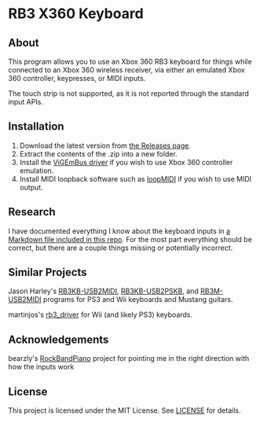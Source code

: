 # RB3 X360 Keyboard

## About

This program allows you to use an Xbox 360 RB3 keyboard for things while connected to an Xbox 360 wireless receiver, via either an emulated Xbox 360 controller, keypresses, or MIDI inputs.

The touch strip is not supported, as it is not reported through the standard input APIs.

## Installation

1. Download the latest version from [the Releases page](../../releases/latest).
2. Extract the contents of the .zip into a new folder.
3. Install the [ViGEmBus driver](https://github.com/ViGEm/ViGEmBus/releases/latest) if you wish to use Xbox 360 controller emulation.
4. Install MIDI loopback software such as [loopMIDI](https://www.tobias-erichsen.de/software/loopmidi.html) if you wish to use MIDI output.

## Research

I have documented everything I know about the keyboard inputs in [a Markdown file included in this repo](doc/Xbox%20360%20Keyboard%20Inputs.md). For the most part everything should be correct, but there are a couple things missing or potentially incorrect.

## Similar Projects

Jason Harley's [RB3KB-USB2MIDI](https://jasonharley2o.com/wiki/doku.php?id=rb3keyboard), [RB3KB-USB2PSKB](https://jasonharley2o.com/wiki/doku.php?id=rb3keyboardps), and [RB3M-USB2MIDI](https://jasonharley2o.com/wiki/doku.php?id=rb3mustang) programs for PS3 and Wii keyboards and Mustang guitars.

martinjos's [rb3_driver](https://github.com/martinjos/rb3_driver) for Wii (and likely PS3) keyboards.

## Acknowledgements

bearzly's [RockBandPiano](https://github.com/bearzly/RockBandPiano) project for pointing me in the right direction with how the inputs work

## License

This project is licensed under the MIT License. See [LICENSE](LICENSE) for details.

